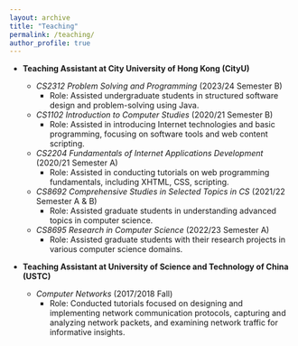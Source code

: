 ```yaml
---
layout: archive
title: "Teaching"
permalink: /teaching/
author_profile: true
---
```


- **Teaching Assistant at City University of Hong Kong (CityU)**
  - _CS2312 Problem Solving and Programming_ (2023/24 Semester B)
    - Role: Assisted undergraduate students in structured software design and problem-solving using Java.
  - _CS1102 Introduction to Computer Studies_ (2020/21 Semester B)
    - Role: Assisted in introducing Internet technologies and basic programming, focusing on software tools and web content scripting.
  - _CS2204 Fundamentals of Internet Applications Development_ (2020/21 Semester A)
    - Role: Assisted in conducting tutorials on web programming fundamentals, including XHTML, CSS, scripting.
  - _CS8692 Comprehensive Studies in Selected Topics in CS_ (2021/22 Semester A & B)
    - Role: Assisted graduate students in understanding advanced topics in computer science.
  - _CS8695 Research in Computer Science_ (2022/23 Semester A)
    - Role: Assisted graduate students with their research projects in various computer science domains.

- **Teaching Assistant at University of Science and Technology of China (USTC)**
  - _Computer Networks_ (2017/2018 Fall)
    - Role: Conducted tutorials focused on designing and implementing network communication protocols, capturing and analyzing network packets, and examining network traffic for informative insights.
